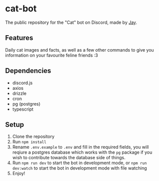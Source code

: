 # cat-bot

The public repository for the "Cat" bot on Discord, made by [Jay](https://jayxtq.xyz).

## Features

Daily cat images and facts, as well as a few other commands to give you information on your favourite feline friends :3

## Dependencies

- discord.js
- axios
- drizzle
- cron
- pg (postgres)
- typescript

## Setup

1. Clone the repository
2. Run `npm install`
3. Rename `.env.example` to `.env` and fill in the required fields, you will reqiure a postgres database which works with the `pg` package if you wish to contribute towards the database side of things.
4. Run `npm run dev` to start the bot in development mode, or `npm run dev:watch` to start the bot in development mode with file watching
5. Enjoy!